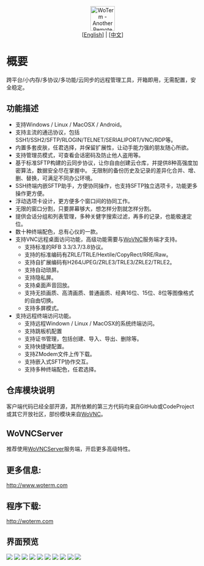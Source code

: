 <p align="center">
  <img src="doc/woterm.png" width="64" alt="WoTerm - Another Remote Access Assistant"><br>
  [<a href="README.md">English</a>] | [<a href="README-zh.md">中文</a>]  
</p>

# 概要
跨平台/小内存/多协议/多功能/云同步的远程管理工具，开箱即用，无需配置，安全稳定。

## 功能描述
- 支持Windows / Linux / MacOSX / Android。
- 支持主流的通迅协议，包括SSH1/SSH2/SFTP/RLOGIN/TELNET/SERIALlPORT/VNC/RDP等。
- 内置多套皮肤，任君选择，并保留扩展性，让动手能力强的朋友随心所欲。
- 支持管理员模式，可查看会话密码及防止他人盗用等。
- 基于标准SFTP构建的云同步协议，让你自由创建云仓库，并提供8种高强度加密算法，数据安全尽在掌握中。
无限制的备份历史及记录的差异化合并、增、删、替换，可满足不同办公环境。
- SSH终端内嵌SFTP助手，方便协同操作，也支持SFTP独立选项卡，功能更多操作更方便。
- 浮动选项卡设计，更方便多个窗口间的协同工作。
- 无限的窗口分割，只要屏幕够大，想怎样分割就怎样分割。
- 提供会话分组和列表管理，多种关健字搜索过滤，再多的记录，也能极速定位。
- 数十种终端配色，总有心仪的一款。  
- 支持VNC远程桌面访问功能，高级功能需要与[WoVNC](http://wovnc.com)服务端才支持。
  - 支持标准的RFB 3.3/3.7/3.8协议。
  - 支持的标准编码有ZRLE/TRLE/Hextile/CopyRect/RRE/Raw。
  - 支持自扩展编码有H264/JPEG/ZRLE3/TRLE3/ZRLE2/TRLE2。
  - 支持自动琐屏。
  - 支持隐私屏。
  - 支持桌面声音回放。
  - 支持无损画质、高清画质、普通画质、经典16位、15位、8位等图像格式的自由切换。
  - 支持多屏模式。
- 支持远程终端访问功能。
  - 支持远程Windown / Linux / MacOSX的系统终端访问。
  - 支持跳板机配置
  - 支持证书管理，包括创建、导入、导出、删除等。
  - 支持快捷键配置。
  - 支持ZModem文件上传下载。
  - 支持嵌入式SFTP协作交互。
  - 支持多种终端配色，任君选择。


## 仓库模块说明
客户端代码已经全部开源，其所依赖的第三方代码均来自GitHub或CodeProject或其它开放社区，部份模块来自[WoVNC](http://wovnc.com)。

## WoVNCServer
推荐使用[WoVNCServer](http://www.wovnc.com)服务端，开启更多高级特性。

## 更多信息: 
<a href="http://www.woterm.com">http://www.woterm.com</a>

## 程序下载:
<a href="http://woterm.com">http://woterm.com</a>

## 界面预览
<img src="doc/main.png"/>
<img src="doc/skins.png">
<img src="doc/sync.gif">
<img src="doc/main2.png"/>
<img src="doc/search.gif"/>
<img src="doc/sftp.gif"/>
<img src="doc/float.gif"/>
<img src="doc/split.gif"/>
<img src="doc/color.gif"/>
<img src="doc/vnc.png"/>